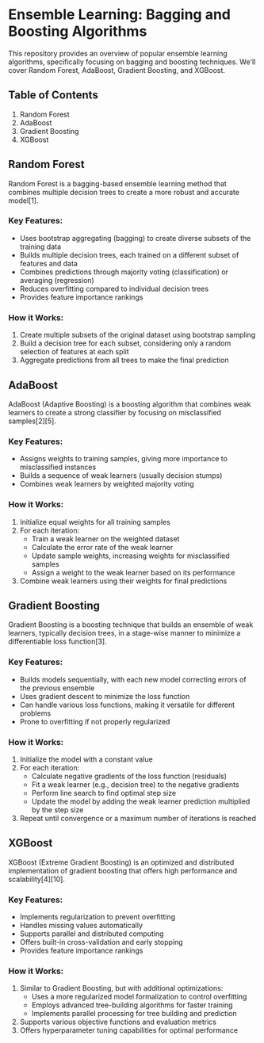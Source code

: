 # Ensemble Learning: Bagging and Boosting Algorithms

This repository provides an overview of popular ensemble learning algorithms, specifically focusing on bagging and boosting techniques. We'll cover Random Forest, AdaBoost, Gradient Boosting, and XGBoost.

## Table of Contents

1. Random Forest
2. AdaBoost
3. Gradient Boosting
4. XGBoost

## Random Forest

Random Forest is a bagging-based ensemble learning method that combines multiple decision trees to create a more robust and accurate model[1].

### Key Features:

- Uses bootstrap aggregating (bagging) to create diverse subsets of the training data
- Builds multiple decision trees, each trained on a different subset of features and data
- Combines predictions through majority voting (classification) or averaging (regression)
- Reduces overfitting compared to individual decision trees
- Provides feature importance rankings

### How it Works:

1. Create multiple subsets of the original dataset using bootstrap sampling
2. Build a decision tree for each subset, considering only a random selection of features at each split
3. Aggregate predictions from all trees to make the final prediction

## AdaBoost

AdaBoost (Adaptive Boosting) is a boosting algorithm that combines weak learners to create a strong classifier by focusing on misclassified samples[2][5].

### Key Features:

- Assigns weights to training samples, giving more importance to misclassified instances
- Builds a sequence of weak learners (usually decision stumps)
- Combines weak learners by weighted majority voting

### How it Works:

1. Initialize equal weights for all training samples
2. For each iteration:
   - Train a weak learner on the weighted dataset
   - Calculate the error rate of the weak learner
   - Update sample weights, increasing weights for misclassified samples
   - Assign a weight to the weak learner based on its performance
3. Combine weak learners using their weights for final predictions

## Gradient Boosting

Gradient Boosting is a boosting technique that builds an ensemble of weak learners, typically decision trees, in a stage-wise manner to minimize a differentiable loss function[3].

### Key Features:

- Builds models sequentially, with each new model correcting errors of the previous ensemble
- Uses gradient descent to minimize the loss function
- Can handle various loss functions, making it versatile for different problems
- Prone to overfitting if not properly regularized

### How it Works:

1. Initialize the model with a constant value
2. For each iteration:
   - Calculate negative gradients of the loss function (residuals)
   - Fit a weak learner (e.g., decision tree) to the negative gradients
   - Perform line search to find optimal step size
   - Update the model by adding the weak learner prediction multiplied by the step size
3. Repeat until convergence or a maximum number of iterations is reached

## XGBoost

XGBoost (Extreme Gradient Boosting) is an optimized and distributed implementation of gradient boosting that offers high performance and scalability[4][10].

### Key Features:

- Implements regularization to prevent overfitting
- Handles missing values automatically
- Supports parallel and distributed computing
- Offers built-in cross-validation and early stopping
- Provides feature importance rankings

### How it Works:

1. Similar to Gradient Boosting, but with additional optimizations:
   - Uses a more regularized model formalization to control overfitting
   - Employs advanced tree-building algorithms for faster training
   - Implements parallel processing for tree building and prediction
2. Supports various objective functions and evaluation metrics
3. Offers hyperparameter tuning capabilities for optimal performance
